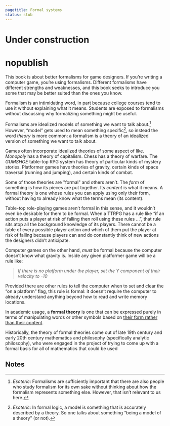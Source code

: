 ```yaml
---
pagetitle: Formal systems
status: stub
---
```


# Under construction

# nopublish
This book is about better formalisms for game designers.  If you’re writing a computer game, you’re using formalisms.  Different formalisms have different strengths and weaknesses, and this book seeks to introduce you some that may be better suited than the ones you know.

Formalism is an intimidating word, in part because college courses tend to use it without explaining what it means.  Students are exposed to formalisms without discussing why formalizing something might be useful.

Formalisms are idealized models of something we want to talk about.[^1] However, “model” gets used to mean something specific[^2], so instead the word *theory* is more common: a formalism is a theory of an idealized version of something we want to talk about.

Games often incorporate idealized theories of some aspect of like.  *Monopoly* has a theory of capitalism.  Chess has a theory of warfare.  The *GUMSHOE* table-top RPG system has theory of particular kinds of mystery stories.  Platformer games have theories of gravity, certain kinds of space traversal (running and jumping), and certain kinds of combat.

Some of those theories are "formal" and others aren’t.  The *form* of something is how its pieces are put together.  Its *content* is what it means.  A formal theory is one whose rules you can apply using only their form, without having to already know what the terms mean (its content).

Table-top role-playing games aren’t formal in this sense, and it wouldn’t even be desirable for them to be formal.  When a TTRPG has a rule like “if an action puts a player at risk of falling then roll using these rules …”, that rule sits atop all the background knowledge of its players.  There cannot be a table of every possible player action and which of them put the player at risk of falling because players can and do constantly think of new actions the designers didn’t anticipate.  

Computer games on the other hand, *must* be formal because the computer doesn’t know what gravity is.  Inside any given platformer game will be a rule like:

> *If there is no platform under the player, set the Y component of their velocity to -10* 

Provided there are other rules to tell the computer when to set and clear the “on a platform” flag, this rule is formal: it doesn’t require the computer to already understand anything beyond how to read and write memory locations.

In academic usage, a **formal theory** is one that can be expressed purely in terms of manipulating words or other symbols based on [their form rather than their content](form_and_content).

Historically, the theory of formal theories come out of late 19th century and early 20th century mathematics and philosophy (specifically analytic philosophy), who were engaged in the project of trying to come up with a formal basis for all of mathematics that could be used 

## Notes
[^1]: *Esoteric*: Formalisms are sufficiently important that there are also people who study formalism for its own sake without thinking about how the formalism represents something else.  However, that isn’t relevant to us here.

[^2]: *Esoteric*: In formal logic, a model is something that is accurately described by a theory.  So one talks about something “being a model of a theory” (or not).